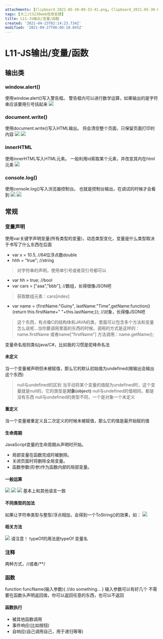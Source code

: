 ```yaml
---
attachments: [Clipboard_2021-05-30-09-33-41.png, Clipboard_2021-05-30-09-35-44.png, Clipboard_2021-05-30-09-35-49.png, Clipboard_2021-05-30-09-36-23.png, Clipboard_2021-05-30-10-35-38.png, Clipboard_2021-05-30-10-35-42.png, Clipboard_2021-05-30-12-45-28.png, Clipboard_2021-05-30-12-46-11.png, Clipboard_2021-05-30-12-46-32.png, Clipboard_2021-05-30-12-46-48.png, Clipboard_2021-05-30-12-47-41.png]
tags: [大二/CS230web信息处理]
title: L11-JS输出/变量/函数
created: '2021-04-23T02:14:23.734Z'
modified: '2021-09-27T06:08:10.845Z'
---
```


# L11-JS输出/变量/函数
## 输出类
### window.alert()
使用window.alert()写入警告框。
警告框内可以进行数学运算，如果输出的是字符串应该要用引号括起来
![](@attachment/Clipboard_2021-05-30-09-33-41.png)
### document.write()
使用document.write()写入HTML输出。
将会清空整个页面，只保留页面打印的内容
![](@attachment/Clipboard_2021-05-30-09-35-44.png)
![](@attachment/Clipboard_2021-05-30-09-35-49.png)
### innerHTML
使用innerHTML写入HTML元素。
一般利用id索取某个元素，并改变其内在html元素
![](@attachment/Clipboard_2021-05-30-09-36-23.png)
### console.log()
使用console.log()写入浏览器控制台。
也就是控制台输出，在调试的时候才会看到
![](@attachment/Clipboard_2021-05-30-10-35-38.png)
![](@attachment/Clipboard_2021-05-30-10-35-42.png)

## 常规
### 变量声明
使用var关键字声明变量(所有类型的变量)，动态类型变化，变量是什么类型取决于书写了什么东西在后面
- var x = 10.5, //64位浮点数double
- hhh = "true"; //string
> 对字符串的声明，使用单引号或者双引号都可以
- var hh = true;  //bool
- var cars = ["aaa","bbb"]; //数组，长得很像JSON吧
> 获取数组元素：cars[index]

- var name = {firstName:"Guiny", lastName:"Time",getName:function(){return this.firstName+" "+this.lastName;}}; //对象，长得像JSON吧
> 这个东西，有点像C的结构体和JAVA的类，里面可以包含多个方法和变量
怎么说呢...当你要调用里面的东西的时候，调用的方式是这样的：
name.firstName
或者name["firstName"]
方法调用：name.getName();

变量命名规则类似java/C#，比如我的习惯是驼峰命名法
#### 未定义
当一个变量被声明但未被赋值，那么它的默认初始值为undefined(做输出会输出这个东西)
> null与undefined的区别
当手动将某个变量的值赋为undefined时，这个变量就是null的，它的类型是**对象(object)**
null与undefined的值相同，都是没有东西
null与undefined的类型不同，一个是对象一个未定义

#### 重定义
当一个变量被重定义且二次定义的时候未被赋值，那么它的值是最开始赋的值

#### 生命周期
JavaScript变量的生命周期从声明时开始。
- 局部变量在函数完成时被删除。
- 关闭页面时将删除全局变量。
- 函数参数(形参)作为函数内部的局部变量。

#### 一般运算
![](@attachment/Clipboard_2021-05-30-12-46-11.png)
![](@attachment/Clipboard_2021-05-30-12-46-32.png)
![](@attachment/Clipboard_2021-05-30-12-46-48.png)
基本上和其他语言一致
#### 不同类型的加法
如果让字符串类型与整型/浮点相加，会得到一个ToString()的效果，如：
![](@attachment/Clipboard_2021-05-30-12-45-28.png)
#### 相关方法
![](@attachment/Clipboard_2021-05-30-12-47-41.png)
请注意！
typeOf的用法是typeOf 变量名
### 注释
两种方式，//或者/**/
### 函数
function funcName(输入参数){
  //do something...
}
输入参数可以有好几个
不需要在函数头声明返回值，你可以返回任意的东西，也可以不返回
#### 函数执行
- 被其他函数调用
- 事件响应(比如按钮)
- 自响应(自己调用自己，用于递归等等)










